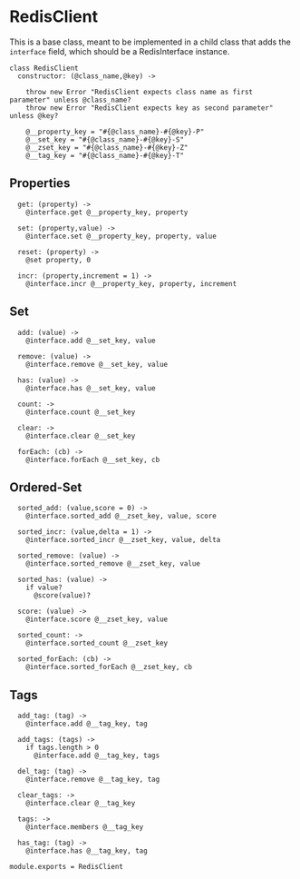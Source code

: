 RedisClient
===========

This is a base class, meant to be implemented in a child class that adds the `interface` field, which should be a RedisInterface instance.

    class RedisClient
      constructor: (@class_name,@key) ->

        throw new Error "RedisClient expects class name as first parameter" unless @class_name?
        throw new Error "RedisClient expects key as second parameter" unless @key?

        @__property_key = "#{@class_name}-#{@key}-P"
        @__set_key = "#{@class_name}-#{@key}-S"
        @__zset_key = "#{@class_name}-#{@key}-Z"
        @__tag_key = "#{@class_name}-#{@key}-T"

Properties
----------

      get: (property) ->
        @interface.get @__property_key, property

      set: (property,value) ->
        @interface.set @__property_key, property, value

      reset: (property) ->
        @set property, 0

      incr: (property,increment = 1) ->
        @interface.incr @__property_key, property, increment

Set
---

      add: (value) ->
        @interface.add @__set_key, value

      remove: (value) ->
        @interface.remove @__set_key, value

      has: (value) ->
        @interface.has @__set_key, value

      count: ->
        @interface.count @__set_key

      clear: ->
        @interface.clear @__set_key

      forEach: (cb) ->
        @interface.forEach @__set_key, cb

Ordered-Set
---

      sorted_add: (value,score = 0) ->
        @interface.sorted_add @__zset_key, value, score

      sorted_incr: (value,delta = 1) ->
        @interface.sorted_incr @__zset_key, value, delta

      sorted_remove: (value) ->
        @interface.sorted_remove @__zset_key, value

      sorted_has: (value) ->
        if value?
          @score(value)?

      score: (value) ->
        @interface.score @__zset_key, value

      sorted_count: ->
        @interface.sorted_count @__zset_key

      sorted_forEach: (cb) ->
        @interface.sorted_forEach @__zset_key, cb

Tags
----

      add_tag: (tag) ->
        @interface.add @__tag_key, tag

      add_tags: (tags) ->
        if tags.length > 0
          @interface.add @__tag_key, tags

      del_tag: (tag) ->
        @interface.remove @__tag_key, tag

      clear_tags: ->
        @interface.clear @__tag_key

      tags: ->
        @interface.members @__tag_key

      has_tag: (tag) ->
        @interface.has @__tag_key, tag

    module.exports = RedisClient
